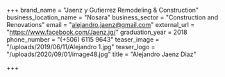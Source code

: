 +++
brand_name = "Jaenz y Gutierrez Remodeling & Construction"
business_location_name = "Nosara"
business_sector = "Construction and Renovations"
email = "alejandro.jaenz@gmail.com"
external_url = "https://www.facebook.com/Jaenz.jg/"
graduation_year = 2018
phone_number = "(+506) 6115 9643"
teaser_image = "/uploads/2019/06/11/Alejandro 1.jpg"
teaser_logo = "/uploads/2020/09/01/image48.jpg"
title = "Alejandro Jaenz Diaz"

+++
